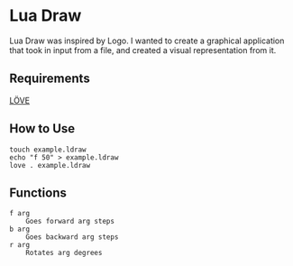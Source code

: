 Lua Draw
========

Lua Draw was inspired by Logo. I wanted to create a graphical application that took in input from a file, and created a visual representation from it. 

Requirements
------------
[LÖVE](http://love2d.org/)

How to Use
----------
```
touch example.ldraw
echo "f 50" > example.ldraw
love . example.ldraw
```

Functions
---------
```
f arg
	Goes forward arg steps
b arg
	Goes backward arg steps
r arg
	Rotates arg degrees
```